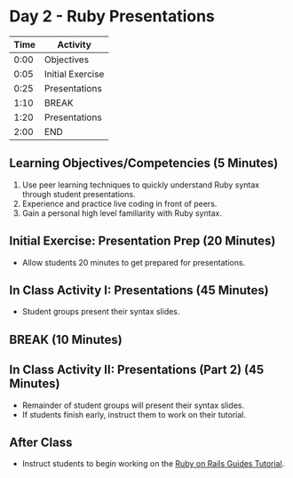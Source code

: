 # Day 2 - Ruby Presentations

| Time | Activity                              |
| ---- | ------------------------------------- |
| 0:00 | Objectives                            |
| 0:05 | Initial Exercise                      |
| 0:25 | Presentations                         |
| 1:10 | BREAK                                 |
| 1:20 | Presentations                         |
| 2:00 | END                                   |

## Learning Objectives/Competencies (5 Minutes)

1. Use peer learning techniques to quickly understand Ruby syntax through student presentations.
1. Experience and practice live coding in front of peers.
1. Gain a personal high level familiarity with Ruby syntax.

## Initial Exercise: Presentation Prep (20 Minutes)

- Allow students 20 minutes to get prepared for presentations.

## In Class Activity I: Presentations (45 Minutes)

- Student groups present their syntax slides.

## BREAK (10 Minutes)

## In Class Activity II: Presentations (Part 2) (45 Minutes)

- Remainder of student groups will present their syntax slides.
- If students finish early, instruct them to work on their tutorial.

## After Class

- Instruct students to begin working on the [Ruby on Rails Guides Tutorial](https://guides.rubyonrails.org/getting_started.html).
